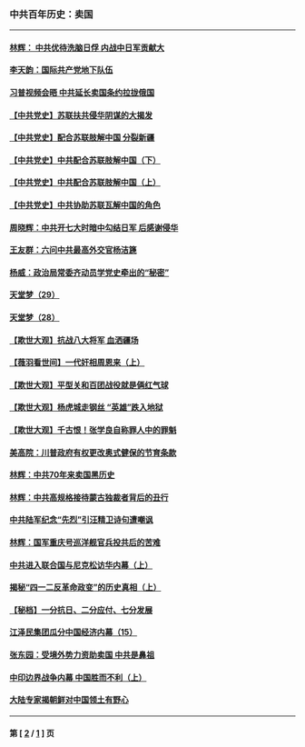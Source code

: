 ### 中共百年历史：卖国
---
#### [林辉： 中共优待洗脑日俘 内战中日军贡献大](../../pages/nf1176117/n13624644.md?08220430) 
#### [李天韵：国际共产党地下队伍](../../pages/nf1176117/n13611808.md?08220430) 
#### [习普视频会晤 中共延长卖国条约拉拢俄国](../../pages/nf1176117/n13060971.md?08220430) 
#### [【中共党史】苏联扶共侵华阴谋的大揭发](../../pages/nf1176117/n13056050.md?08220430) 
#### [【中共党史】配合苏联肢解中国 分裂新疆](../../pages/nf1176117/n13040700.md?08220430) 
#### [【中共党史】中共配合苏联肢解中国（下）](../../pages/nf1176117/n13035660.md?08220430) 
#### [【中共党史】中共配合苏联肢解中国（上）](../../pages/nf1176117/n13030262.md?08220430) 
#### [【中共党史】中共协助苏联瓦解中国的角色](../../pages/nf1176117/n13018109.md?08220430) 
#### [周晓辉：中共开七大时暗中勾结日军 后感谢侵华](../../pages/nf1176117/n12921960.md?08220430) 
#### [王友群：六问中共最高外交官杨洁篪](../../pages/nf1176117/n12836495.md?08220430) 
#### [杨威：政治局常委齐动员学党史牵出的“秘密”](../../pages/nf1176117/n12764642.md?08220430) 
#### [天堂梦（29）](../../pages/nf1176117/n12408465.md?08220430) 
#### [天堂梦（28）](../../pages/nf1176117/n12408309.md?08220430) 
#### [【欺世大观】抗战八大将军 血洒疆场](../../pages/nf1176117/n12357044.md?08220430) 
#### [【薇羽看世间】一代奸相周恩来（上）](../../pages/nf1176117/n12401109.md?08220430) 
#### [【欺世大观】平型关和百团战役就是俩红气球](../../pages/nf1176117/n12359157.md?08220430) 
#### [【欺世大观】杨虎城走钢丝 “英雄”跌入地狱](../../pages/nf1176117/n12358840.md?08220430) 
#### [【欺世大观】千古恨！张学良自称罪人中的罪魁](../../pages/nf1176117/n12358629.md?08220430) 
#### [美高院：川普政府有权更改奥式健保的节育条款](../../pages/nf1176117/n12242171.md?08220430) 
#### [林辉：中共70年来卖国黑历史](../../pages/nf1176117/n11552181.md?08220430) 
#### [林辉：中共高规格接待蒙古独裁者背后的丑行](../../pages/nf1176117/n11225005.md?08220430) 
#### [中共陆军纪念“先烈”引汪精卫诗句遭嘲讽](../../pages/nf1176117/n11153345.md?08220430) 
#### [林辉：国军重庆号巡洋舰官兵投共后的苦难](../../pages/nf1176117/n10997801.md?08220430) 
#### [中共进入联合国与尼克松访华内幕（上）](../../pages/nf1176117/n10138788.md?08220430) 
#### [揭秘“四一二反革命政变”的历史真相（上）](../../pages/nf1176117/n9996650.md?08220430) 
#### [【秘档】一分抗日、二分应付、七分发展](../../pages/nf1176117/n9331484.md?08220430) 
#### [江泽民集团瓜分中国经济内幕（15）](../../pages/nf1176117/n9268584.md?08220430) 
#### [张东园：受境外势力资助卖国 中共是鼻祖](../../pages/nf1176117/n9272480.md?08220430) 
#### [中印边界战争内幕 中国胜而不利（上）](../../pages/nf1176117/n9252458.md?08220430) 
#### [大陆专家揭朝鲜对中国领土有野心](../../pages/nf1176117/n9074056.md?08220430) 

---
#### 第 [ [2](./2.md?08220430) / [1](./1.md?08220430) ] 页
